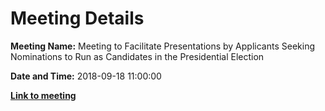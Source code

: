# Meeting Details

**Meeting Name:** Meeting to Facilitate Presentations by Applicants Seeking Nominations to Run as Candidates in the Presidential Election

**Date and Time:** 2018-09-18 11:00:00

**<a href="https://www.limerick.ie/council/whats-on/meeting-facilitate-presentations-applicants-seeking-nominations-run-candidates" target="_blank">Link to meeting</a>**
